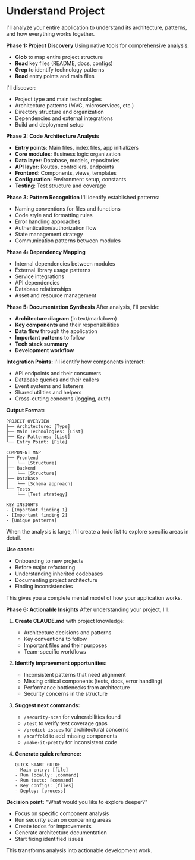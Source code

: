 # Understand Project

I'll analyze your entire application to understand its architecture, patterns, and how everything works together.

**Phase 1: Project Discovery**
Using native tools for comprehensive analysis:
- **Glob** to map entire project structure
- **Read** key files (README, docs, configs)
- **Grep** to identify technology patterns
- **Read** entry points and main files

I'll discover:
- Project type and main technologies
- Architecture patterns (MVC, microservices, etc.)
- Directory structure and organization
- Dependencies and external integrations
- Build and deployment setup

**Phase 2: Code Architecture Analysis**
- **Entry points**: Main files, index files, app initializers
- **Core modules**: Business logic organization
- **Data layer**: Database, models, repositories
- **API layer**: Routes, controllers, endpoints
- **Frontend**: Components, views, templates
- **Configuration**: Environment setup, constants
- **Testing**: Test structure and coverage

**Phase 3: Pattern Recognition**
I'll identify established patterns:
- Naming conventions for files and functions
- Code style and formatting rules
- Error handling approaches
- Authentication/authorization flow
- State management strategy
- Communication patterns between modules

**Phase 4: Dependency Mapping**
- Internal dependencies between modules
- External library usage patterns
- Service integrations
- API dependencies
- Database relationships
- Asset and resource management

**Phase 5: Documentation Synthesis**
After analysis, I'll provide:
- **Architecture diagram** (in text/markdown)
- **Key components** and their responsibilities
- **Data flow** through the application
- **Important patterns** to follow
- **Tech stack summary**
- **Development workflow**

**Integration Points:**
I'll identify how components interact:
- API endpoints and their consumers
- Database queries and their callers
- Event systems and listeners
- Shared utilities and helpers
- Cross-cutting concerns (logging, auth)

**Output Format:**
```
PROJECT OVERVIEW
├── Architecture: [Type]
├── Main Technologies: [List]
├── Key Patterns: [List]
└── Entry Point: [File]

COMPONENT MAP
├── Frontend
│   └── [Structure]
├── Backend
│   └── [Structure]
├── Database
│   └── [Schema approach]
└── Tests
    └── [Test strategy]

KEY INSIGHTS
- [Important finding 1]
- [Important finding 2]
- [Unique patterns]
```

When the analysis is large, I'll create a todo list to explore specific areas in detail.

**Use cases:**
- Onboarding to new projects
- Before major refactoring
- Understanding inherited codebases
- Documenting project architecture
- Finding inconsistencies

This gives you a complete mental model of how your application works.

**Phase 6: Actionable Insights**
After understanding your project, I'll:

1. **Create CLAUDE.md** with project knowledge:
   - Architecture decisions and patterns
   - Key conventions to follow
   - Important files and their purposes
   - Team-specific workflows

2. **Identify improvement opportunities:**
   - Inconsistent patterns that need alignment
   - Missing critical components (tests, docs, error handling)
   - Performance bottlenecks from architecture
   - Security concerns in the structure

3. **Suggest next commands:**
   - `/security-scan` for vulnerabilities found
   - `/test` to verify test coverage gaps
   - `/predict-issues` for architectural concerns
   - `/scaffold` to add missing components
   - `/make-it-pretty` for inconsistent code

4. **Generate quick reference:**
   ```
   QUICK START GUIDE
   - Main entry: [file]
   - Run locally: [command]
   - Run tests: [command]
   - Key configs: [files]
   - Deploy: [process]
   ```

**Decision point:** "What would you like to explore deeper?"
- Focus on specific component analysis
- Run security scan on concerning areas
- Create todos for improvements
- Generate architecture documentation
- Start fixing identified issues

This transforms analysis into actionable development work.